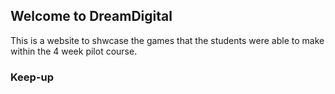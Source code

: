 ## Welcome to DreamDigital 

This is a website to shwcase the games that the students were able to make within the 4 week pilot course.

### Keep-up

<object type="application/x-shockwave-flash" data="Keep_up.swf" width="0" height="0">
 <param name="movie" value="Keep_up.swf" />
 <param name="quality" value="high"/>
</object>

